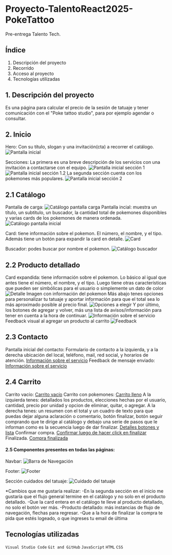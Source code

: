 # Proyecto-TalentoReact2025-PokeTattoo

Pre-entrega Talento Tech.

## Índice

1. Descripción del proyecto
2. Recorrido
3. Acceso al proyecto
4. Tecnologías utilizadas

## 1. Descripción del proyecto

Es una página para calcular el precio de la sesión de tatuaje y tener comunicación con el "Poke tattoo studio", para por ejemplo agendar o consultar.


## 2. Inicio

Hero:
Con su título, slogan y una invitación(cta) a recorrer el catálogo.
![Pantalla inicial](https://github.com/anaelisab/Proyecto-TalentoReact2025-PokeTattoo.github.io/public/images/Inicio-hero-rm.png?raw=true)

Secciones:
La primera es una breve descripción de los servicios con una invitación a contactarse con el equipo.
![Pantalla inicial sección 1](https://github.com/anaelisab/Proyecto-TalentoReact2025-PokeTattoo.github.io/public/images/Inicio-seccion-1-rm.png?raw=true)
![Pantalla inicial sección 1.2](https://github.com/anaelisab/Proyecto-TalentoReact2025-PokeTattoo.github.io/public/images/Inicio-seccion-1-2-rm.png?raw=true)
La segunda sección cuenta con los pokemones más populares.
![Pantalla inicial sección 2](https://github.com/anaelisab/Proyecto-TalentoReact2025-PokeTattoo.github.io/public/images/Inicio-seccion-2-rm.png?raw=true)

## 2.1 Catálogo 
Pantalla de carga:
![Catálogo pantalla carga](https://github.com/anaelisab/Proyecto-TalentoReact2025-PokeTattoo.github.io/public/images/Pantalla-carga-rm.png?raw=true)
Pantalla incial: muestra un título, un subtitulo, un buscador, la cantidad total de pokemones disponibles y varias cards de los pokemones de manera ordenada.
![Catálogo pantalla inicial](https://github.com/anaelisab/Proyecto-TalentoReact2025-PokeTattoo.github.io/public/images/Catalogo-buscador-rm.png?raw=true)

Card: tiene información sobre el pokemon. El número, el nombre, y el tipo. Además tiene un botón para expandir la card en detalle.
![Card](https://github.com/anaelisab/Proyecto-TalentoReact2025-PokeTattoo.github.io/public/images/Card-Pokemon-rm.png?raw=true)

Buscador: podes buscar por nombre el pokemon.
![Catálogo buscador](https://github.com/anaelisab/Proyecto-TalentoReact2025-PokeTattoo.github.io/public/images/Catalogo-buscador2-rm.png?raw=true)

## 2.2 Producto detallado
Card expandida: tiene información sobre el pokemon. Lo básico al igual que antes tiene el número, el nombre, y el tipo. Luego tiene otras características que pueden ser simbólicas para el usuario o simplemente un dato de color
![Detalle Imagen con información del pokemon](https://github.com/anaelisab/Proyecto-TalentoReact2025-PokeTattoo.github.io/public/images/Detalle-1-rm.png?raw=true)
Más abajo tenes opciones para personalizar tu tatuaje y aportar información para que el total sea lo más aproximado posible al precio final.
![Opciones a elegir](https://github.com/anaelisab/Proyecto-TalentoReact2025-PokeTattoo.github.io/public/images/Detalle-2-rm.png?raw=true)
Y por último, los botones de agregar y volver, más una lista de avisos/información para tener en cuenta a la hora de continuar.
![Información sobre el servicio](https://github.com/anaelisab/Proyecto-TalentoReact2025-PokeTattoo.github.io/public/images/Detalle-3-rm.png?raw=true)
Feedback visual al agregar un producto al carrito
![Feedback](https://github.com/anaelisab/Proyecto-TalentoReact2025-PokeTattoo.github.io/public/images/Feedback-agregado-rm.png?raw=true)


## 2.3 Contacto
Pantalla inicial del contacto: Formulario de contacto a la izquierda, y a la derecha ubicación del local, teléfono, mail, red social, y horarios de atención.
[Información sobre el servicio](https://github.com/anaelisab/Proyecto-TalentoReact2025-PokeTattoo.github.io/public/images/Contacto-rm.png?raw=true)
Feedback de mensaje enviado:
[Información sobre el servicio](https://github.com/anaelisab/Proyecto-TalentoReact2025-PokeTattoo.github.io/public/images/Mensaje-enviado-rm.png?raw=true)

## 2.4 Carrito
Carrito vacío:
[Carrito vacío](https://github.com/anaelisab/Proyecto-TalentoReact2025-PokeTattoo.github.io/public/images/Carrito-1-rm.png?raw=true)
Carrito con pokemones:
[Carrito lleno](https://github.com/anaelisab/Proyecto-TalentoReact2025-PokeTattoo.github.io/public/images/Carrito-2-rm.png?raw=true)
A la izquierda tenes: detallados los productos, elecciones hechas por el usuario, cantidad, precio por unidad y opcion de eliminar, quitar, o agregar.
A la derecha tenes: un resumen con el total y un cuadro de texto para que puedas dejar alguna aclaración o comentario, botón finalizar, botón seguir comprando que te dirige al catálogo y debajo una serie de pasos que le informan como es la secuencia luego de dar finalizar.
[Detalles botones y lista](https://github.com/anaelisab/Proyecto-TalentoReact2025-PokeTattoo.github.io/public/images/Carrito-detalle-rm.png?raw=true)
Confirmar compra.
[Confirmar luego de hacer click en finalizar](https://github.com/anaelisab/Proyecto-TalentoReact2025-PokeTattoo.github.io/public/images/Finalizar-compra-rm.png?raw=true)
Finalizada.
[Compra finalizada](https://github.com/anaelisab/Proyecto-TalentoReact2025-PokeTattoo.github.io/public/images/Feedback-Compra-Finalizada-rm.png?raw=true)

#### 2.5 Componentes presentes en todas las páginas:
Navbar:
![Barra de Navegación](https://github.com/anaelisab/Proyecto-TalentoReact2025-PokeTattoo.github.io/public/images/BarraNavegacion-rm.png?raw=true)

Footer:
![Footer](https://github.com/anaelisab/Proyecto-TalentoReact2025-PokeTattoo.github.io/public/images/Footer-rm.png?raw=true)

Sección cuidados del tatuaje:
![Cuidado del tatuaje](https://github.com/anaelisab/Proyecto-TalentoReact2025-PokeTattoo.github.io/public/images/Complemento-cuidado-rm.png?raw=true)


*Cambios que me gustaría realizar: 
-En la segunda sección en el inicio me gustaría que el flujo general termine en el catálogo y no solo en el producto detallado.
-Que la card entera en el catálogo te lleve al producto detallado, no solo el botón ver más.
-Producto detallado: más instancias de flujo de navegación, flechas para regresar.
-Que a la hora de finalizar la compra te pida que estés logeado, o que ingreses tu email de última



## Tecnologías utilizadas

`Visual Studio Code`
`Git and GitHub`
`JavaScript`
`HTML`
`CSS`
